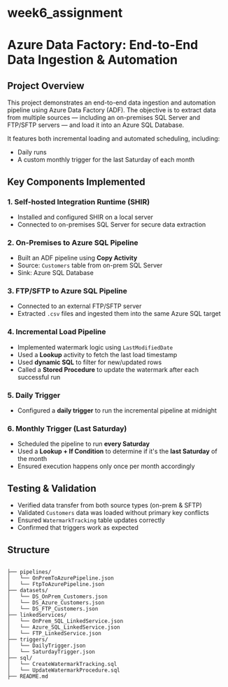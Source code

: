 # week6_assignment
#  Azure Data Factory: End-to-End Data Ingestion & Automation

## Project Overview

This project demonstrates an end-to-end data ingestion and automation pipeline using Azure Data Factory (ADF). The objective is to extract data from multiple sources — including an on-premises SQL Server and FTP/SFTP servers — and load it into an Azure SQL Database. 

It features both incremental loading and automated scheduling, including:
- Daily runs
- A custom monthly trigger for the last Saturday of each month


## Key Components Implemented

### 1. Self-hosted Integration Runtime (SHIR)
- Installed and configured SHIR on a local server
- Connected to on-premises SQL Server for secure data extraction

### 2. On-Premises to Azure SQL Pipeline
- Built an ADF pipeline using **Copy Activity**
- Source: `Customers` table from on-prem SQL Server
- Sink: Azure SQL Database

### 3. FTP/SFTP to Azure SQL Pipeline
- Connected to an external FTP/SFTP server
- Extracted `.csv` files and ingested them into the same Azure SQL target

### 4. Incremental Load Pipeline
- Implemented watermark logic using `LastModifiedDate`
- Used a **Lookup** activity to fetch the last load timestamp
- Used **dynamic SQL** to filter for new/updated rows
- Called a **Stored Procedure** to update the watermark after each successful run

### 5. Daily Trigger
- Configured a **daily trigger** to run the incremental pipeline at midnight

### 6. Monthly Trigger (Last Saturday)
- Scheduled the pipeline to run **every Saturday**
- Used a **Lookup + If Condition** to determine if it's the **last Saturday** of the month
- Ensured execution happens only once per month accordingly


## Testing & Validation

- Verified data transfer from both source types (on-prem & SFTP)
- Validated `Customers` data was loaded without primary key conflicts
- Ensured `WatermarkTracking` table updates correctly
- Confirmed that triggers work as expected

## Structure
```

├── pipelines/
│   └── OnPremToAzurePipeline.json
│   └── FtpToAzurePipeline.json
├── datasets/
│   └── DS_OnPrem_Customers.json
│   └── DS_Azure_Customers.json
│   └── DS_FTP_Customers.json
├── linkedServices/
│   └── OnPrem_SQL_LinkedService.json
│   └── Azure_SQL_LinkedService.json
│   └── FTP_LinkedService.json
├── triggers/
│   └── DailyTrigger.json
│   └── SaturdayTrigger.json
├── sql/
│   └── CreateWatermarkTracking.sql
│   └── UpdateWatermarkProcedure.sql
├── README.md
